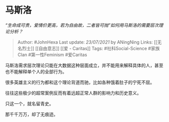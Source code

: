 # 马斯洛
*“生命成可贵，爱情价更高，若为自由故，二者皆可抛”如何用马斯洛的需要层次理论分析？*

> Author: #JohnHexa
Last update: *23/07/2021* by ANingNing
Links: [[无名烈士]] [[自由意志]] [[爱 - Caritas]]
Tags:  #社科Social-Science #家族Clan #第一性Feminism #爱Caritas 



马斯洛需求层次理论只能在大数据这种层面成立，并不能用来解释具体的人，甚至也不能解释单个人的全部行为。

很多英雄主义的行为都和这个理论背道而驰，比如各种饿着肚子的宁死不屈。

往往这些极少的超常案例反而有着远超正常人群的影响力和历史意义。

只这一个，就名留青史。

那千千万万，却了无痕迹。




